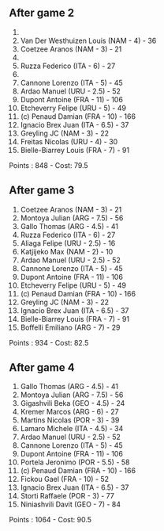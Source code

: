 ## After game 2

1.
2. Van Der Westhuizen Louis (NAM - 4) - 36
3. Coetzee Aranos (NAM - 3) - 21
4.
5. Ruzza Federico (ITA - 6) - 27
6.
7. Cannone Lorenzo (ITA - 5) - 45
8. Ardao Manuel (URU - 2.5) - 52
9. Dupont Antoine (FRA - 11) - 106
10. Etcheverry Felipe (URU - 5) - 49
11. (c) Penaud Damian (FRA - 10) - 166
12. Ignacio Brex Juan (ITA - 6.5) - 37
13. Greyling JC (NAM - 3) - 22
14. Freitas Nicolas (URU - 4) - 30
15. Bielle-Biarrey Louis (FRA - 7) - 91

Points : 848 - Cost: 79.5

## After game 3

1.  Coetzee Aranos (NAM - 3) - 21
2.  Montoya Julian (ARG - 7.5) - 56
3.  Gallo Thomas (ARG - 4.5) - 41
4.  Ruzza Federico (ITA - 6) - 27
5.  Aliaga Felipe (URU - 2.5) - 16
6.  Katjijeko Max (NAM - 2) - 10
7.  Ardao Manuel (URU - 2.5) - 52
8.  Cannone Lorenzo (ITA - 5) - 45
9.  Dupont Antoine (FRA - 11) - 106
10. Etcheverry Felipe (URU - 5) - 49
11. (c) Penaud Damian (FRA - 10) - 166
12. Greyling JC (NAM - 3) - 22
13. Ignacio Brex Juan (ITA - 6.5) - 37
14. Bielle-Biarrey Louis (FRA - 7) - 91
15. Boffelli Emiliano (ARG - 7) - 29

Points : 934 - Cost: 82.5

## After game 4

1.  Gallo Thomas (ARG - 4.5) - 41
2.  Montoya Julian (ARG - 7.5) - 56
3.  Gigashvili Beka (GEO - 4.5) - 24
4.  Kremer Marcos (ARG - 6) - 27
5.  Martins Nicolas (POR - 3) - 39
6.  Lamaro Michele (ITA - 4.5) - 34
7.  Ardao Manuel (URU - 2.5) - 52
8.  Cannone Lorenzo (ITA - 5) - 45
9.  Dupont Antoine (FRA - 11) - 106
10. Portela Jeronimo (POR - 5.5) - 58
11. (c) Penaud Damian (FRA - 10) - 166
12. Fickou Gael (FRA - 10) - 52
13. Ignacio Brex Juan (ITA - 6.5) - 37
14. Storti Raffaele (POR - 3) - 77
15. Niniashvili Davit (GEO - 7) - 84

Points : 1064 - Cost: 90.5
